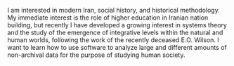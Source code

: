 I am interested in modern Iran, social history, and historical methodology. My immediate interest is the role of higher education in Iranian nation building, but recently I have developed a growing interest in systems theory and the study of the emergence of integrative levels within the natural and human worlds, following the work of the recently deceased E.O. Wilson. I want to learn how to use software to analyze large and different amounts of non-archival data for the purpose of studying human society. 

